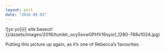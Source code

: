 ```yaml
---
layout: post
date: "2016-09-03"
---
```


![yo yo]({{ site.baseurl }}/assets/images/2016/tumblr_ocy5svw0PH1r16syio1_1280-768x1024.jpg)

Putting this picture up again, as it’s one of Rebecca’s favourites.
